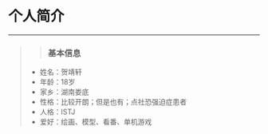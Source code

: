 # 个人简介
---
>>### 基本信息
>- 姓名：贺靖轩
>- 年龄：18岁
>- 家乡：湖南娄底
>- 性格：比较开朗；但是也有；点社恐强迫症患者
>- 人格：ISTJ
>- 爱好：绘画、模型、看番、单机游戏
